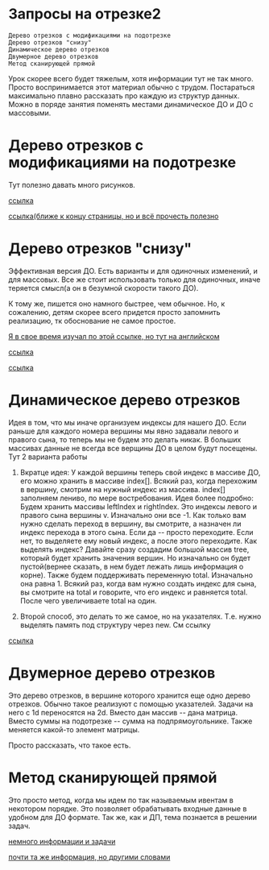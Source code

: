 Запросы на отрезке2
======================
```
Дерево отрезков с модификациями на подотрезке
Дерево отрезков "снизу"
Динамическое дерево отрезков
Двумерное дерево отрезков
Метод сканирующей прямой
```

Урок скорее всего будет тяжелым, хотя информации тут не так много. Просто воспринимается этот материал обычно с трудом. Постараться максимально плавно рассказать про каждую из структур данных. Можно в поряде занятия поменять местами динамическое ДО и ДО с массовыми.

# Дерево отрезков с модификациями на подотрезке

Тут полезно давать много рисунков.

[ссылка](https://neerc.ifmo.ru/wiki/index.php?title=%D0%9D%D0%B5%D1%81%D0%BE%D0%B3%D0%BB%D0%B0%D1%81%D0%BE%D0%B2%D0%B0%D0%BD%D0%BD%D1%8B%D0%B5_%D0%BF%D0%BE%D0%B4%D0%B4%D0%B5%D1%80%D0%B5%D0%B2%D1%8C%D1%8F._%D0%A0%D0%B5%D0%B0%D0%BB%D0%B8%D0%B7%D0%B0%D1%86%D0%B8%D1%8F_%D0%BC%D0%B0%D1%81%D1%81%D0%BE%D0%B2%D0%BE%D0%B3%D0%BE_%D0%BE%D0%B1%D0%BD%D0%BE%D0%B2%D0%BB%D0%B5%D0%BD%D0%B8%D1%8F)

[ссылка(ближе к концу страницы, но и всё прочесть полезно](https://e-maxx.ru/algo/segment_tree)

# Дерево отрезков "снизу"

Эффективная версия ДО. Есть варианты и для одиночных изменений, и для массовых. Все же стоит использовать только для одиночных, иначе теряется смысл(а он в безумной скорости такого ДО).

К тому же, пишется оно намного быстрее, чем обычное. Но, к сожалению, детям скорее всего придется просто запомнить реализацию, тк обоснование не самое простое.

[Я в свое время изучал по этой ссылке, но тут на английском](https://codeforces.com/blog/entry/1256?locale=ru)

[ссылка](https://peltorator.ru/posts/down_segment_tree/)

[ссылка](https://neerc.ifmo.ru/wiki/index.php?title=%D0%A0%D0%B5%D0%B0%D0%BB%D0%B8%D0%B7%D0%B0%D1%86%D0%B8%D1%8F_%D0%B7%D0%B0%D0%BF%D1%80%D0%BE%D1%81%D0%B0_%D0%B2_%D0%B4%D0%B5%D1%80%D0%B5%D0%B2%D0%B5_%D0%BE%D1%82%D1%80%D0%B5%D0%B7%D0%BA%D0%BE%D0%B2_%D1%81%D0%BD%D0%B8%D0%B7%D1%83)


# Динамическое дерево отрезков

Идея в том, что мы иначе организуем индексы для нашего ДО. Если раньше для каждого номера вершины мы явно задавали левого и правого сына, то теперь мы не будем это делать никак. В больших массивах данные не всегда все верщины ДО в целом будут посещены. Тут 2 варианта работы

1. Вкратце идея: У каждой вершины теперь свой индекс в массиве ДО, его можно хранить в массиве index[]. Всякий раз, когда перехожим в вершину, смотрим на нужный индекс из массива. index[] заполняем лениво, по мере востребования. Идея более подробно: Будем хранить массивы leftIndex и rightIndex. Это индексы левого и правого сына вершины v. Изначально они все -1. Как только вам нужно сделать переход в вершину, вы смотрите, а назначен ли индекс перехода в этого сына. Если да -- просто переходите. Если нет, то выделяете ему новый индекс, а после этого переходите. Как выделять индекс? Давайте сразу создадим большой массив tree, который будет хранить значения вершин. Но изначально он будет пустой(вернее сказать, в нем будет лежать лишь информация о корне). Также будем поддерживать переменную total. Изначально она равна 1. Всякий раз, когда вам нужно создать индекс для сына, вы смотрите на total и говорите, что его индекс и равняется total. После чего увеличиваете total на один.

2. Второй способ, это делать то же самое, но на указателях. Т.е. нужно выделять память под структуру через new. См ссылку

[ссылка](https://wiki.algocode.ru/index.php?title=%D0%94%D0%B8%D0%BD%D0%B0%D0%BC%D0%B8%D1%87%D0%B5%D1%81%D0%BA%D0%B8%D0%B5_%D1%81%D1%82%D1%80%D1%83%D0%BA%D1%82%D1%83%D1%80%D1%8B_%D0%B4%D0%B0%D0%BD%D0%BD%D1%8B%D1%85)

# Двумерное дерево отрезков

Это дерево отрезков, в вершине которого хранится еще одно дерево отрезков. Обычно такое реализуют с помощью указателей. Задачи на него с 1d переносятся на 2d. Вместо дан массив -- дана матрица. Вместо суммы на подотрезке -- сумма на подпрямоугольнике. Также меняется какой-то элемент матрицы.

Просто рассказать, что такое есть.

# Метод сканирующей прямой

Это просто метод, когда мы идем по так называемым ивентам в некотором порядке. Это позволяет обрабатывать входные данные в удобном для ДО формате. Так же, как и ДП, тема познается в решении задач.


[немного информации и задачи](https://informatics.msk.ru/pluginfile.php/355322/mod_resource/content/0/Metod_skaniruyuschei_pryamoi.pdf)

[почти та же информация, но другими словами](https://algocode.ru/page/c-9-scanline/)